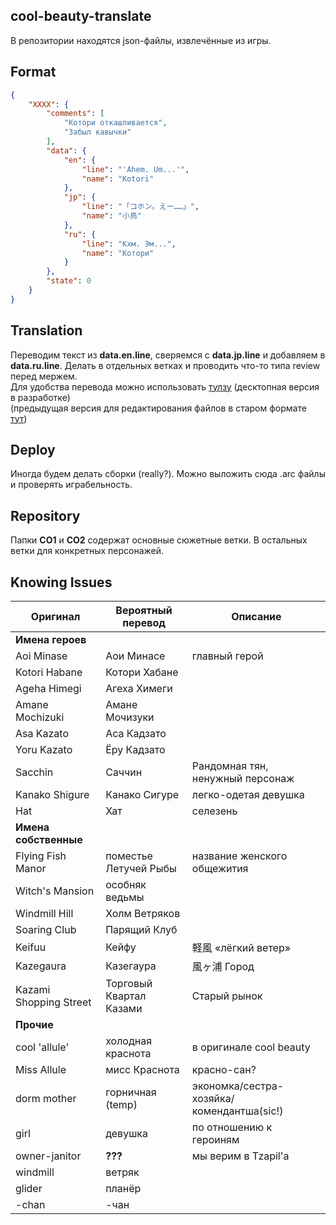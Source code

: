 ## cool-beauty-translate
В репозитории находятся json-файлы, извлечённые из игры. 
## Format
```json
{
    "XXXX": {
        "comments": [
        	"Котори откашливается",
        	"Забыл кавычки"
        ],
        "data": {
            "en": {
                "line": "'Ahem. Um...'",
                "name": "Kotori"
            },
            "jp": {
                "line": "「コホン。えー……」",
                "name": "小鳥"
            },
            "ru": {
                "line": "Кхм. Эм...",
                "name": "Котори"
            }
        },
        "state": 0
    }
}
```
## Translation
Переводим текст из **data.en.line**, сверяемся с **data.jp.line** и добавляем в **data.ru.line**. Делать в отдельных ветках и проводить что-то типа review перед мержем.  
Для удобства перевода можно использовать [тулзу](http://mongolrgata.github.io/mongolrgata-junkbox/trans-ws2json-v2/) (десктопная версия в разработке)  
(предыдущая версия для редактирования файлов в старом формате [тут](http://mongolrgata.github.io/mongolrgata-junkbox/trans-ws2json/))
## Deploy
Иногда будем делать сборки (really?). Можно выложить сюда .arc файлы и проверять играбельность.
## Repository
Папки **CO1** и **CO2** содержат основные сюжетные ветки. В остальных ветки для конкретных персонажей.
## Knowing Issues
| Оригинал | Вероятный перевод | Описание |
| -------- | ----------------- | -------- |
| **Имена героев** | | |
| Aoi Minase | Аои Минасе | главный герой |
| Kotori Habane | Котори Хабане | |
| Ageha Himegi | Агеха Химеги | |
| Amane Mochizuki | Амане Мочизуки | |
| Asa Kazato | Аса Кадзато | |
| Yoru Kazato | Ёру Кадзато | |
| Sacchin | Саччин | Рандомная тян, ненужный персонаж |
| Kanako Shigure | Канако Сигуре | легко-одетая девушка |
| Hat | Хат | селезень |
| **Имена собственные** | | |
| Flying Fish Manor | поместье Летучей Рыбы | название женского общежития |
| Witch's Mansion | особняк ведьмы | |
| Windmill Hill | Холм Ветряков | |
| Soaring Club | Парящий Клуб |  |
| Keifuu | Кейфу | 軽風 «лёгкий ветер» |
| Kazegaura | Казегаура | 風ヶ浦 Город |
| Kazami Shopping Street | Торговый Квартал Казами | Старый рынок |
| **Прочие** | | |
| cool 'allule' | холодная краснота | в оригинале cool beauty |
| Miss Allule | мисс Краснота | красно-сан? |
| dorm mother | горничная (temp) | экономка/сестра-хозяйка/комендантша(sic!) |
| girl | девушка | по отношению к героиням |
| owner-janitor | **???** | мы верим в Tzapil'а |
| windmill | ветряк | |
| glider | планёр | |
| -chan | -чан | |
